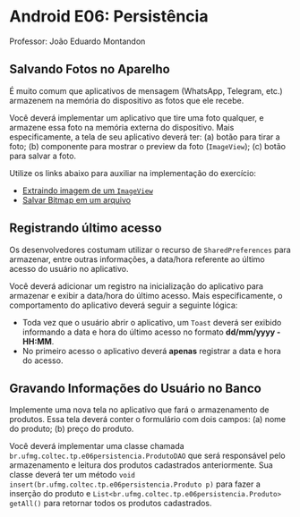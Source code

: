 # Android E06: Persistência

Professor: João Eduardo Montandon

## Salvando Fotos no Aparelho

É muito comum que aplicativos de mensagem (WhatsApp, Telegram, etc.) armazenem na memória do dispositivo as fotos que ele recebe.

Você deverá implementar um aplicativo que tire uma foto qualquer, e armazene essa foto na memória externa do dispositivo. Mais especificamente, a tela de seu aplicativo deverá ter: (a) botão para tirar a foto; (b) componente para mostrar o preview da foto (`ImageView`); (c) botão para salvar a foto.

Utilize os links abaixo para auxiliar na implementação do exercício:

* [Extraindo imagem de um `ImageView`](https://stackoverflow.com/questions/9042932/getting-image-from-imageview)
* [Salvar Bitmap em um arquivo](https://stackoverflow.com/questions/649154/save-bitmap-to-location)

## Registrando último acesso

Os desenvolvedores costumam utilizar o recurso de `SharedPreferences` para armazenar, entre outras informações, a data/hora referente ao último acesso do usuário no aplicativo.

Você deverá adicionar um registro na inicialização do aplicativo para armazenar e exibir a data/hora do último acesso. Mais especificamente, o comportamento do aplicativo deverá seguir a seguinte lógica:

* Toda vez que o usuário abrir o aplicativo, um `Toast` deverá ser exibido informando a data e hora do último acesso no formato **dd/mm/yyyy - HH:MM**.
* No primeiro acesso o aplicativo deverá **apenas** registrar a data e hora do acesso.

## Gravando Informações do Usuário no Banco

Implemente uma nova tela no aplicativo que fará o armazenamento de produtos. Essa tela deverá conter o formulário com dois campos: (a) nome do produto; (b) preço do produto.

Você deverá implementar uma classe chamada `br.ufmg.coltec.tp.e06persistencia.ProdutoDAO` que será responsável pelo armazenamento e leitura dos produtos cadastrados anteriormente. Sua classe deverá ter um método `void insert(br.ufmg.coltec.tp.e06persistencia.Produto p)` para fazer a inserção do produto e `List<br.ufmg.coltec.tp.e06persistencia.Produto> getAll()` para retornar todos os produtos cadastrados.